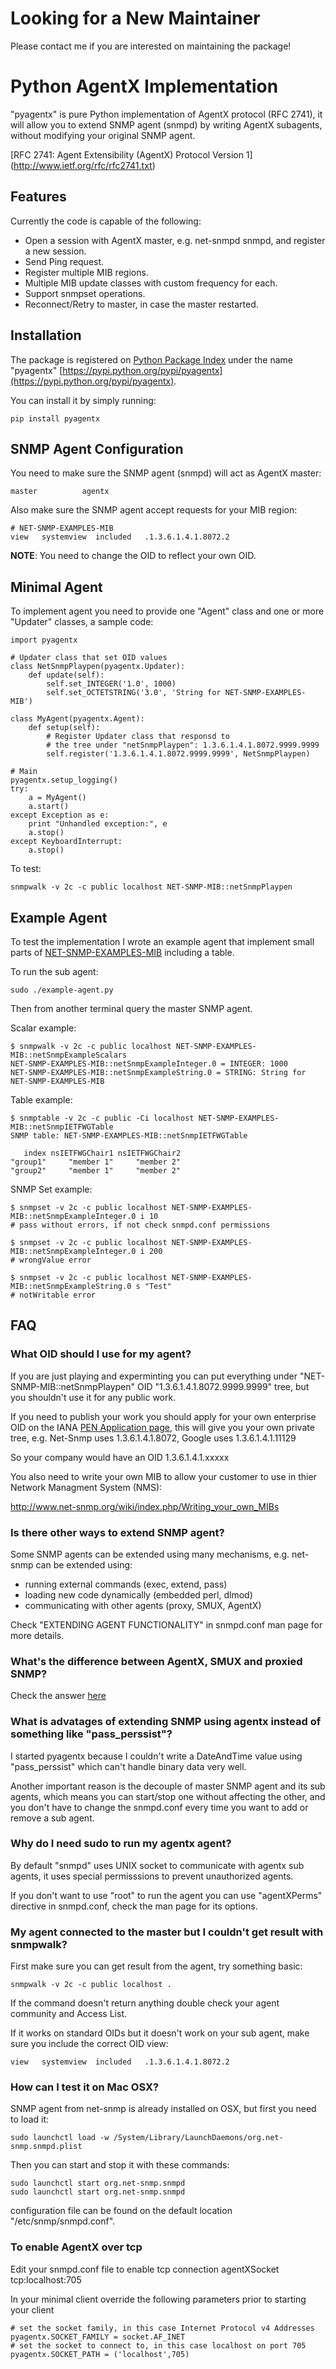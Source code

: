 
# Looking for a New Maintainer

Please contact me if you are interested on maintaining the package!


# Python AgentX Implementation

"pyagentx" is pure Python implementation of AgentX protocol (RFC 2741), it will allow you to extend SNMP agent (snmpd) by writing AgentX subagents, without modifying your original SNMP agent.

[RFC 2741: Agent Extensibility (AgentX) Protocol Version 1]
(http://www.ietf.org/rfc/rfc2741.txt)


## Features

Currently the code is capable of the following:

* Open a session with AgentX master, e.g. net-snmpd snmpd, and register a new session.
* Send Ping request.
* Register multiple MIB regions.
* Multiple MIB update classes with custom frequency for each.
* Support snmpset operations.
* Reconnect/Retry to master, in case the master restarted.


## Installation

The package is registered on [Python Package Index](https://pypi.python.org/) under the name  "pyagentx" [https://pypi.python.org/pypi/pyagentx](https://pypi.python.org/pypi/pyagentx).

You can install it by simply running:

    pip install pyagentx


## SNMP Agent Configuration

You need to make sure the SNMP agent (snmpd) will act as AgentX master:

    master          agentx

Also make sure the SNMP agent accept requests for your MIB region:

    # NET-SNMP-EXAMPLES-MIB
    view   systemview  included   .1.3.6.1.4.1.8072.2

__NOTE__: You need to change the OID to reflect your own OID.

## Minimal Agent

To implement agent you need to provide one "Agent" class and one or more "Updater" classes, a sample code:

    import pyagentx

    # Updater class that set OID values
    class NetSnmpPlaypen(pyagentx.Updater):
        def update(self):
            self.set_INTEGER('1.0', 1000)
            self.set_OCTETSTRING('3.0', 'String for NET-SNMP-EXAMPLES-MIB')

    class MyAgent(pyagentx.Agent):
        def setup(self):
            # Register Updater class that responsd to
            # the tree under "netSnmpPlaypen": 1.3.6.1.4.1.8072.9999.9999
            self.register('1.3.6.1.4.1.8072.9999.9999', NetSnmpPlaypen)

    # Main
    pyagentx.setup_logging()
    try:
        a = MyAgent()
        a.start()
    except Exception as e:
        print "Unhandled exception:", e
        a.stop()
    except KeyboardInterrupt:
        a.stop()

To test:

    snmpwalk -v 2c -c public localhost NET-SNMP-MIB::netSnmpPlaypen


## Example Agent

To test the implementation I wrote an example agent that implement small parts of
[NET-SNMP-EXAMPLES-MIB](http://www.net-snmp.org/docs/mibs/NET-SNMP-EXAMPLES-MIB.txt) including a table.

To run the sub agent:

    sudo ./example-agent.py

Then from another terminal query the master SNMP agent.

Scalar example:

    $ snmpwalk -v 2c -c public localhost NET-SNMP-EXAMPLES-MIB::netSnmpExampleScalars
    NET-SNMP-EXAMPLES-MIB::netSnmpExampleInteger.0 = INTEGER: 1000
    NET-SNMP-EXAMPLES-MIB::netSnmpExampleString.0 = STRING: String for NET-SNMP-EXAMPLES-MIB

Table example:

    $ snmptable -v 2c -c public -Ci localhost NET-SNMP-EXAMPLES-MIB::netSnmpIETFWGTable 
    SNMP table: NET-SNMP-EXAMPLES-MIB::netSnmpIETFWGTable
    
       index nsIETFWGChair1 nsIETFWGChair2
    "group1"     "member 1"     "member 2"
    "group2"     "member 1"     "member 2"

SNMP Set example:

    $ snmpset -v 2c -c public localhost NET-SNMP-EXAMPLES-MIB::netSnmpExampleInteger.0 i 10
    # pass without errors, if not check snmpd.conf permissions

    $ snmpset -v 2c -c public localhost NET-SNMP-EXAMPLES-MIB::netSnmpExampleInteger.0 i 200
    # wrongValue error

    $ snmpset -v 2c -c public localhost NET-SNMP-EXAMPLES-MIB::netSnmpExampleString.0 s "Test"
    # notWritable error


## FAQ


### What OID should I use for my agent?

If you are just playing and experminting you can put everything under "NET-SNMP-MIB::netSnmpPlaypen" OID "1.3.6.1.4.1.8072.9999.9999" tree, but you shouldn't use it for any public work.

If you need to publish your work you should apply for your own enterprise OID on the IANA [PEN Application page](http://pen.iana.org/pen/PenApplication.page), this will give you your own private tree, e.g. Net-Snmp uses 1.3.6.1.4.1.8072, Google uses 1.3.6.1.4.1.11129

So your company would have an OID 1.3.6.1.4.1.xxxxx

You also need to write your own MIB to allow your customer to use in thier Network Managment System (NMS):

<http://www.net-snmp.org/wiki/index.php/Writing_your_own_MIBs>


### Is there other ways to extend SNMP agent?

Some SNMP agents can be extended using many mechanisms, e.g. net-snmp can be extended using:

* running external commands (exec, extend, pass)
* loading new code dynamically (embedded perl, dlmod)
* communicating with other agents (proxy, SMUX, AgentX)

Check "EXTENDING AGENT FUNCTIONALITY" in snmpd.conf man page for more details.

### What's the difference between AgentX, SMUX and proxied SNMP?

Check the answer [here](http://net-snmp.sourceforge.net/wiki/index.php/FAQ:Agent_08)   

### What is advatages of extending SNMP using agentx instead of something like "pass\_perssist"?
 
I started pyagentx because I couldn't write a DateAndTime value using "pass\_perssist" which can't handle binary data very well.
  
Another important reason is the decouple of master SNMP agent and its sub agents, which means you can start/stop one without affecting the other, and you don't have to change the snmpd.conf every time you want to add or remove a sub agent.

### Why do I need sudo to run my agentx agent?

By default "snmpd" uses UNIX socket to communicate with agentx sub agents, it uses special permisssions to prevent unauthorized agents.

If you don't want to use "root" to run the agent you can use "agentXPerms" directive in snmpd.conf, check the man page for its options.
  
### My agent connected to the master but I couldn't get result with snmpwalk?

First make sure you can get result from the agent, try something basic:

    snmpwalk -v 2c -c public localhost .
    
If the command doesn't return anything double check your agent community and Access List.

If it works on standard OIDs but it doesn't work on your sub agent, make sure you include the correct OID view:

    view   systemview  included   .1.3.6.1.4.1.8072.2 

### How can I test it on Mac OSX?

SNMP agent from net-snmp is already installed on OSX, but first you need to load it:

    sudo launchctl load -w /System/Library/LaunchDaemons/org.net-snmp.snmpd.plist

Then you can start and stop it with these commands:

    sudo launchctl start org.net-snmp.snmpd
    sudo launchctl start org.net-snmp.snmpd

configuration file can be found on the default location "/etc/snmp/snmpd.conf".


### To enable AgentX over tcp
Edit your snmpd.conf file to enable tcp connection
    agentXSocket    tcp:localhost:705

In your minimal client override the following parameters prior to starting your client
    
    # set the socket family, in this case Internet Protocol v4 Addresses
    pyagentx.SOCKET_FAMILY = socket.AF_INET
    # set the socket to connect to, in this case localhost on port 705
    pyagentx.SOCKET_PATH = ('localhost',705)
